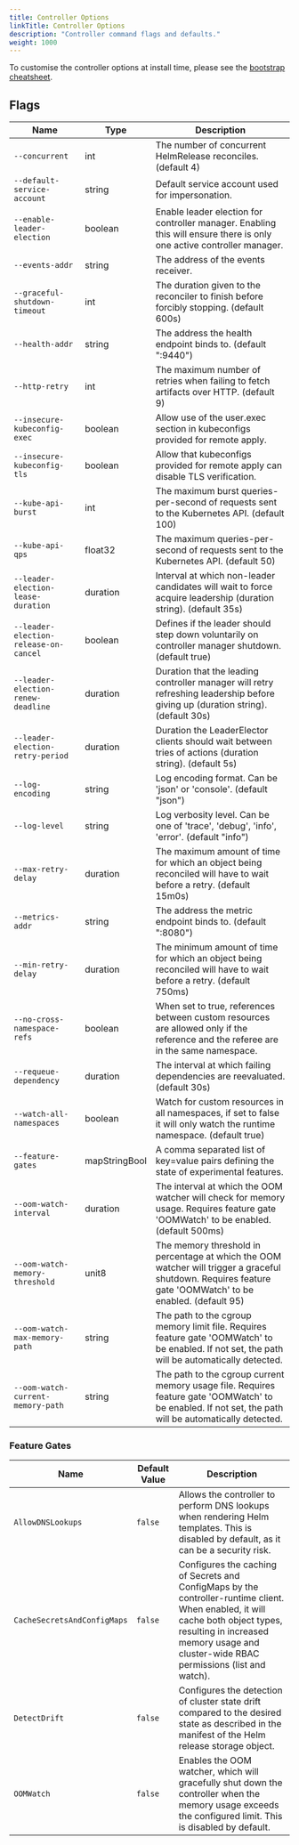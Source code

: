 ```yaml
---
title: Controller Options
linkTitle: Controller Options
description: "Controller command flags and defaults."
weight: 1000
---
```


To customise the controller options at install time,
please see the [bootstrap cheatsheet](../../cheatsheets/bootstrap.md).

## Flags

| Name                                  | Type          | Description                                                                                                                                                |
|---------------------------------------|---------------|------------------------------------------------------------------------------------------------------------------------------------------------------------|
| `--concurrent`                        | int           | The number of concurrent HelmRelease reconciles. (default 4)                                                                                               |
| `--default-service-account`           | string        | Default service account used for impersonation.                                                                                                            |
| `--enable-leader-election`            | boolean       | Enable leader election for controller manager. Enabling this will ensure there is only one active controller manager.                                      |
| `--events-addr`                       | string        | The address of the events receiver.                                                                                                                        |
| `--graceful-shutdown-timeout`         | int           | The duration given to the reconciler to finish before forcibly stopping. (default 600s)                                                                    |
| `--health-addr`                       | string        | The address the health endpoint binds to. (default ":9440")                                                                                                |
| `--http-retry`                        | int           | The maximum number of retries when failing to fetch artifacts over HTTP. (default 9)                                                                       |
| `--insecure-kubeconfig-exec`          | boolean       | Allow use of the user.exec section in kubeconfigs provided for remote apply.                                                                               |
| `--insecure-kubeconfig-tls`           | boolean       | Allow that kubeconfigs provided for remote apply can disable TLS verification.                                                                             |
| `--kube-api-burst`                    | int           | The maximum burst queries-per-second of requests sent to the Kubernetes API. (default 100)                                                                 |
| `--kube-api-qps`                      | float32       | The maximum queries-per-second of requests sent to the Kubernetes API. (default 50)                                                                        |
| `--leader-election-lease-duration`    | duration      | Interval at which non-leader candidates will wait to force acquire leadership (duration string). (default 35s)                                             |
| `--leader-election-release-on-cancel` | boolean       | Defines if the leader should step down voluntarily on controller manager shutdown. (default true)                                                          |
| `--leader-election-renew-deadline`    | duration      | Duration that the leading controller manager will retry refreshing leadership before giving up (duration string). (default 30s)                            |
| `--leader-election-retry-period`      | duration      | Duration the LeaderElector clients should wait between tries of actions (duration string). (default 5s)                                                    |
| `--log-encoding`                      | string        | Log encoding format. Can be 'json' or 'console'. (default "json")                                                                                          |
| `--log-level`                         | string        | Log verbosity level. Can be one of 'trace', 'debug', 'info', 'error'. (default "info")                                                                     |
| `--max-retry-delay`                   | duration      | The maximum amount of time for which an object being reconciled will have to wait before a retry. (default 15m0s)                                          |
| `--metrics-addr`                      | string        | The address the metric endpoint binds to. (default ":8080")                                                                                                |
| `--min-retry-delay`                   | duration      | The minimum amount of time for which an object being reconciled will have to wait before a retry. (default 750ms)                                          |
| `--no-cross-namespace-refs`           | boolean       | When set to true, references between custom resources are allowed only if the reference and the referee are in the same namespace.                         |
| `--requeue-dependency`                | duration      | The interval at which failing dependencies are reevaluated. (default 30s)                                                                                  |
| `--watch-all-namespaces`              | boolean       | Watch for custom resources in all namespaces, if set to false it will only watch the runtime namespace. (default true)                                     |
| `--feature-gates`                     | mapStringBool | A comma separated list of key=value pairs defining the state of experimental features.                                                                     |
| `--oom-watch-interval`                | duration      | The interval at which the OOM watcher will check for memory usage. Requires feature gate 'OOMWatch' to be enabled. (default 500ms)                         |
| `--oom-watch-memory-threshold`        | unit8         | The memory threshold in percentage at which the OOM watcher will trigger a graceful shutdown. Requires feature gate 'OOMWatch' to be enabled. (default 95) |
| `--oom-watch-max-memory-path`         | string        | The path to the cgroup memory limit file. Requires feature gate 'OOMWatch' to be enabled. If not set, the path will be automatically detected.             |
| `--oom-watch-current-memory-path`     | string        | The path to the cgroup current memory usage file. Requires feature gate 'OOMWatch' to be enabled. If not set, the path will be automatically detected.     |

### Feature Gates

| Name                        | Default Value | Description                                                                                                                                                                                                               |
|-----------------------------|---------------|---------------------------------------------------------------------------------------------------------------------------------------------------------------------------------------------------------------------------|
| `AllowDNSLookups`           | `false`       | Allows the controller to perform DNS lookups when rendering Helm templates. This is disabled by default, as it can be a security risk.                                                                                    |
| `CacheSecretsAndConfigMaps` | `false`       | Configures the caching of Secrets and ConfigMaps by the controller-runtime client. When enabled, it will cache both object types, resulting in increased memory usage and cluster-wide RBAC permissions (list and watch). |
| `DetectDrift`               | `false`       | Configures the detection of cluster state drift compared to the desired state as described in the manifest of the Helm release storage object.                                                                            |
| `OOMWatch`                  | `false`       | Enables the OOM watcher, which will gracefully shut down the controller when the memory usage exceeds the configured limit. This is disabled by default.                                                                  |
